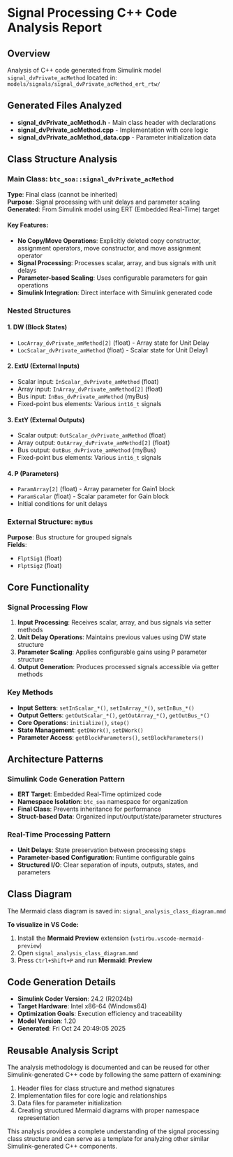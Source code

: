 # Signal Processing C++ Code Analysis Report

## Overview
Analysis of C++ code generated from Simulink model `signal_dvPrivate_acMethod` located in:
`models/signals/signal_dvPrivate_acMethod_ert_rtw/`

## Generated Files Analyzed
- **signal_dvPrivate_acMethod.h** - Main class header with declarations
- **signal_dvPrivate_acMethod.cpp** - Implementation with core logic  
- **signal_dvPrivate_acMethod_data.cpp** - Parameter initialization data

## Class Structure Analysis

### Main Class: `btc_soa::signal_dvPrivate_acMethod`
**Type**: Final class (cannot be inherited)  
**Purpose**: Signal processing with unit delays and parameter scaling  
**Generated**: From Simulink model using ERT (Embedded Real-Time) target

#### Key Features:
- **No Copy/Move Operations**: Explicitly deleted copy constructor, assignment operators, move constructor, and move assignment operator
- **Signal Processing**: Processes scalar, array, and bus signals with unit delays
- **Parameter-based Scaling**: Uses configurable parameters for gain operations
- **Simulink Integration**: Direct interface with Simulink generated code

### Nested Structures

#### 1. **DW (Block States)**
- `LocArray_dvPrivate_amMethod[2]` (float) - Array state for Unit Delay
- `LocScalar_dvPrivate_amMethod` (float) - Scalar state for Unit Delay1

#### 2. **ExtU (External Inputs)**  
- Scalar input: `InScalar_dvPrivate_amMethod` (float)
- Array input: `InArray_dvPrivate_amMethod[2]` (float)
- Bus input: `InBus_dvPrivate_amMethod` (myBus)
- Fixed-point bus elements: Various `int16_t` signals

#### 3. **ExtY (External Outputs)**
- Scalar output: `OutScalar_dvPrivate_amMethod` (float)  
- Array output: `OutArray_dvPrivate_amMethod[2]` (float)
- Bus output: `OutBus_dvPrivate_amMethod` (myBus)
- Fixed-point bus elements: Various `int16_t` signals

#### 4. **P (Parameters)**
- `ParamArray[2]` (float) - Array parameter for Gain1 block
- `ParamScalar` (float) - Scalar parameter for Gain block  
- Initial conditions for unit delays

### External Structure: `myBus`
**Purpose**: Bus structure for grouped signals  
**Fields**:
- `FlptSig1` (float)
- `FlptSig2` (float)

## Core Functionality

### Signal Processing Flow
1. **Input Processing**: Receives scalar, array, and bus signals via setter methods
2. **Unit Delay Operations**: Maintains previous values using DW state structure
3. **Parameter Scaling**: Applies configurable gains using P parameter structure  
4. **Output Generation**: Produces processed signals accessible via getter methods

### Key Methods
- **Input Setters**: `setInScalar_*()`, `setInArray_*()`, `setInBus_*()`
- **Output Getters**: `getOutScalar_*()`, `getOutArray_*()`, `getOutBus_*()`
- **Core Operations**: `initialize()`, `step()`
- **State Management**: `getDWork()`, `setDWork()`
- **Parameter Access**: `getBlockParameters()`, `setBlockParameters()`

## Architecture Patterns

### Simulink Code Generation Pattern
- **ERT Target**: Embedded Real-Time optimized code
- **Namespace Isolation**: `btc_soa` namespace for organization
- **Final Class**: Prevents inheritance for performance
- **Struct-based Data**: Organized input/output/state/parameter structures

### Real-Time Processing Pattern  
- **Unit Delays**: State preservation between processing steps
- **Parameter-based Configuration**: Runtime configurable gains
- **Structured I/O**: Clear separation of inputs, outputs, states, and parameters

## Class Diagram
The Mermaid class diagram is saved in: `signal_analysis_class_diagram.mmd`

**To visualize in VS Code:**
1. Install the **Mermaid Preview** extension (`vstirbu.vscode-mermaid-preview`)
2. Open `signal_analysis_class_diagram.mmd` 
3. Press `Ctrl+Shift+P` and run **Mermaid: Preview**

## Code Generation Details
- **Simulink Coder Version**: 24.2 (R2024b) 
- **Target Hardware**: Intel x86-64 (Windows64)
- **Optimization Goals**: Execution efficiency and traceability
- **Model Version**: 1.20
- **Generated**: Fri Oct 24 20:49:05 2025

## Reusable Analysis Script
The analysis methodology is documented and can be reused for other Simulink-generated C++ code by following the same pattern of examining:
1. Header files for class structure and method signatures
2. Implementation files for core logic and relationships  
3. Data files for parameter initialization
4. Creating structured Mermaid diagrams with proper namespace representation

This analysis provides a complete understanding of the signal processing class structure and can serve as a template for analyzing other similar Simulink-generated C++ components.